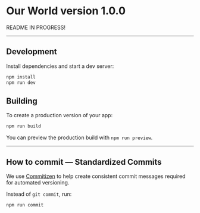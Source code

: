 # Our World version 1.0.0

README IN PROGRESS!

---

## Development

Install dependencies and start a dev server:

```bash
npm install
npm run dev
```

## Building

To create a production version of your app:

```bash
npm run build
```

You can preview the production build with `npm run preview`.

---

## How to commit — Standardized Commits

We use [Commitizen](https://commitizen-tools.github.io/commitizen/) to help create consistent commit messages required for automated versioning.

Instead of `git commit`, run:

```bash
npm run commit
```
